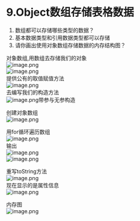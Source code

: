 # 9.Object数组存储表格数据


1. 数组都可以存储哪些类型的数据？
  1. 基本数据类型和引用数据类型都可以存储
2. 请你画出使用对象数组存储数据的内存结构图？

对象数组,用数组去存储我们的对象<br />![image.png](https://cdn.nlark.com/yuque/0/2019/png/349894/1559632714938-e0854102-0c85-4481-ba89-4e40437a8761.png#align=left&display=inline&height=72&name=image.png&originHeight=90&originWidth=409&size=16963&status=done&width=327.2)<br />![image.png](https://cdn.nlark.com/yuque/0/2019/png/349894/1559632748973-596c6c51-7e7b-4b1a-a84f-8493ac577ea7.png#align=left&display=inline&height=84&name=image.png&originHeight=105&originWidth=427&size=28573&status=done&width=341.6)<br />提供公有的取值赋值方法<br />![image.png](https://cdn.nlark.com/yuque/0/2019/png/349894/1559632833888-afb6838d-f79f-4e12-8da3-12eb5358bee2.png#align=left&display=inline&height=192&name=image.png&originHeight=240&originWidth=261&size=66041&status=done&width=208.8)<br />去编写我们的构造方法<br />![image.png](https://cdn.nlark.com/yuque/0/2019/png/349894/1559632864778-95eb70be-d913-4a1f-bb0c-81bdffb47ecd.png#align=left&display=inline&height=289&name=image.png&originHeight=361&originWidth=259&size=95841&status=done&width=207.2)带参与无参构造

创建对象数组<br />![image.png](https://cdn.nlark.com/yuque/0/2019/png/349894/1559633027586-d73a6734-d800-444f-9096-c5c3212bfa49.png#align=left&display=inline&height=126&name=image.png&originHeight=158&originWidth=405&size=80505&status=done&width=324)

用for循环遍历数组<br />![image.png](https://cdn.nlark.com/yuque/0/2019/png/349894/1559633075200-6c5f2311-d34e-4658-a2ba-16c53c8d2767.png#align=left&display=inline&height=44&name=image.png&originHeight=55&originWidth=300&size=19847&status=done&width=240)<br />输出<br />![image.png](https://cdn.nlark.com/yuque/0/2019/png/349894/1559633094384-5f17405f-138e-4b22-8c97-124122174d9c.png#align=left&display=inline&height=68&name=image.png&originHeight=85&originWidth=325&size=50325&status=done&width=260)<br />![image.png](https://cdn.nlark.com/yuque/0/2019/png/349894/1559633129756-103627b4-c002-4163-ad69-7a06ac18a320.png#align=left&display=inline&height=17&name=image.png&originHeight=21&originWidth=243&size=10505&status=done&width=194.4)

重写toString方法<br />![image.png](https://cdn.nlark.com/yuque/0/2019/png/349894/1559633354015-ca181413-d7c0-4978-98ae-80aa1e067a73.png#align=left&display=inline&height=70&name=image.png&originHeight=87&originWidth=323&size=33674&status=done&width=258.4)<br />现在显示的是属性信息<br />![image.png](https://cdn.nlark.com/yuque/0/2019/png/349894/1559633365776-96e46463-3c0d-4782-bf01-27c9d086e328.png#align=left&display=inline&height=62&name=image.png&originHeight=78&originWidth=268&size=26013&status=done&width=214.4)

内存图<br />![image.png](https://cdn.nlark.com/yuque/0/2019/png/349894/1559633610261-b991d9bc-f06b-4ad4-9cc3-654bae8540b6.png#align=left&display=inline&height=338&name=image.png&originHeight=423&originWidth=1023&size=210896&status=done&width=818.4)

